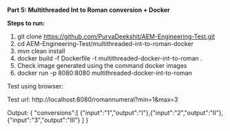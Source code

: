 **Part 5: Multithreaded Int to Roman conversion + Docker**

**Steps to run:**

1) git clone https://github.com/PurvaDeekshit/AEM-Engineering-Test.git
2) cd AEM-Engineering-Test/multithreaded-int-to-roman-docker
3) mvn clean install
4) docker build -f Dockerfile -t multithreaded-docker-int-to-roman .
5) Check image generated using the command docker images
6) docker run -p 8080:8080 multithreaded-docker-int-to-roman

Test using browser:

Test url: http://localhost:8080/romannumeral?min=1&max=3

Output: { "conversions":[ {"input":"1","output":"I"},{"input":"2","output":"II"},{"input":"3","output":"III"} ] }
